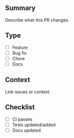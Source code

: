 ## Summary

Describe what this PR changes.

## Type

- [ ] Feature
- [ ] Bug fix
- [ ] Chore
- [ ] Docs

## Context

Link issues or context.

## Checklist

- [ ] CI passes
- [ ] Tests updated/added
- [ ] Docs updated
